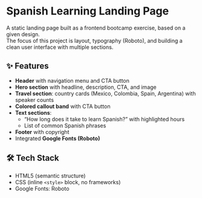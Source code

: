 # Spanish Learning Landing Page

A static landing page built as a frontend bootcamp exercise, based on a given design.  
The focus of this project is layout, typography (Roboto), and building a clean user interface with multiple sections.

## ✨ Features

- **Header** with navigation menu and CTA button  
- **Hero section** with headline, description, CTA, and image  
- **Travel section**: country cards (Mexico, Colombia, Spain, Argentina) with speaker counts  
- **Colored callout band** with CTA button  
- **Text sections**:  
  - “How long does it take to learn Spanish?” with highlighted hours  
  - List of common Spanish phrases  
- **Footer** with copyright  
- Integrated **Google Fonts (Roboto)**

## 🛠️ Tech Stack

- HTML5 (semantic structure)  
- CSS (inline `<style>` block, no frameworks)  
- Google Fonts: Roboto
